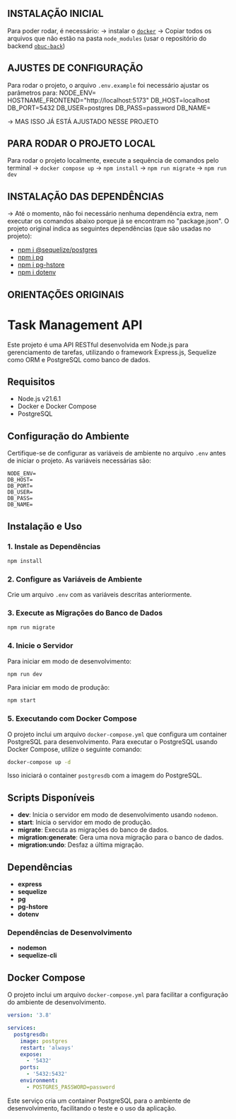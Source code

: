## INSTALAÇÃO INICIAL

Para poder rodar, é necessário:
-> instalar o [`docker`](https://docs.docker.com/compose/install/)
-> Copiar todos os arquivos que não estão na pasta `node_modules` (usar o repositório do backend [`obuc-back`](https://github.com/Julio-Telles/obuc-back))

## AJUSTES DE CONFIGURAÇÃO

Para rodar o projeto, o arquivo `.env.example` foi necessário ajustar os parâmetros para:
NODE_ENV=
HOSTNAME_FRONTEND="http://localhost:5173"
DB_HOST=localhost
DB_PORT=5432
DB_USER=postgres
DB_PASS=password
DB_NAME=

-> MAS ISSO JÁ ESTÁ AJUSTADO NESSE PROJETO


## PARA RODAR O PROJETO LOCAL

Para rodar o projeto localmente, execute a sequência de comandos pelo terminal
-> `docker compose up`
-> `npm install`
-> `npm run migrate`
-> `npm run dev`


## INSTALAÇÃO DAS DEPENDÊNCIAS

-> Até o momento, não foi necessário nenhuma dependência extra, nem executar os comandos abaixo porque já se encontram no "package.json".
O projeto original indica as seguintes dependências (que são usadas no projeto):
- [npm i @sequelize/postgres](https://sequelize.org/docs/v7/databases/postgres/)
- [npm i pg](https://node-postgres.com/)
- [npm i pg-hstore](https://www.npmjs.com/package/pg-hstore)
- [npm i dotenv](https://www.npmjs.com/package/dotenv)


## ORIENTAÇÕES ORIGINAIS


# Task Management API

Este projeto é uma API RESTful desenvolvida em Node.js para gerenciamento de tarefas, utilizando o framework Express.js, Sequelize como ORM e PostgreSQL como banco de dados.

## Requisitos

- Node.js v21.6.1
- Docker e Docker Compose
- PostgreSQL

## Configuração do Ambiente

Certifique-se de configurar as variáveis de ambiente no arquivo `.env` antes de iniciar o projeto. As variáveis necessárias são:

```
NODE_ENV=
DB_HOST=
DB_PORT=
DB_USER=
DB_PASS=
DB_NAME=
```

## Instalação e Uso

### 1. Instale as Dependências

```sh
npm install
```

### 2. Configure as Variáveis de Ambiente

Crie um arquivo `.env` com as variáveis descritas anteriormente.

### 3. Execute as Migrações do Banco de Dados

```sh
npm run migrate
```

### 4. Inicie o Servidor

Para iniciar em modo de desenvolvimento:

```sh
npm run dev
```

Para iniciar em modo de produção:

```sh
npm start
```

### 5. Executando com Docker Compose

O projeto inclui um arquivo `docker-compose.yml` que configura um container PostgreSQL para desenvolvimento. Para executar o PostgreSQL usando Docker Compose, utilize o seguinte comando:

```sh
docker-compose up -d
```

Isso iniciará o container `postgresdb` com a imagem do PostgreSQL.

## Scripts Disponíveis

- **dev**: Inicia o servidor em modo de desenvolvimento usando `nodemon`.
- **start**: Inicia o servidor em modo de produção.
- **migrate**: Executa as migrações do banco de dados.
- **migration:generate**: Gera uma nova migração para o banco de dados.
- **migration:undo**: Desfaz a última migração.

## Dependências

- **express**
- **sequelize**
- **pg**
- **pg-hstore**
- **dotenv**

### Dependências de Desenvolvimento

- **nodemon**
- **sequelize-cli**

## Docker Compose

O projeto inclui um arquivo `docker-compose.yml` para facilitar a configuração do ambiente de desenvolvimento.

```yaml
version: '3.8'

services:
  postgresdb:
    image: postgres
    restart: 'always'
    expose:
      - '5432'
    ports:
      - '5432:5432'
    environment:
      - POSTGRES_PASSWORD=password
```

Este serviço cria um container PostgreSQL para o ambiente de desenvolvimento, facilitando o teste e o uso da aplicação.
